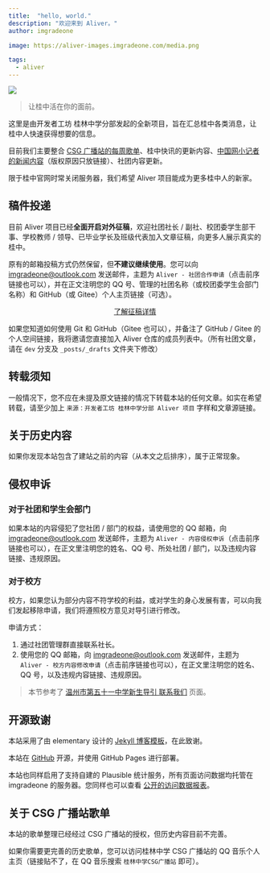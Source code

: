 ```yaml
---
title:  "hello, world."
description: "欢迎来到 Aliver。"
author: imgradeone

image: https://aliver-images.imgradeone.com/media.png

tags:
  - aliver
---
```


![](https://aliver-images.imgradeone.com/media.png)

> 让桂中活在你的面前。

这里是由开发者工坊 桂林中学分部发起的全新项目，旨在汇总桂中各类消息，让桂中人快速获得想要的信息。

目前我们主要整合 [CSG 广播站的每周歌单](https://glzx.lfdevs.com/aliver/tags/#csg-songlist)、桂中快讯的更新内容、[中国网小记者的新闻内容](https://glzx.lfdevs.com/aliver/tags/#chinacom-edu)（版权原因只放链接）、社团内容更新。

限于桂中官网时常关闭服务器，我们希望 Aliver 项目能成为更多桂中人的新家。

## 稿件投递

目前 Aliver 项目已经**全面开启对外征稿**，欢迎社团社长 / 副社、校团委学生部干事、学校教师 / 领导、已毕业学长及班级代表加入文章征稿，向更多人展示真实的桂中。

原有的邮箱投稿方式仍然保留，但**不建议继续使用**。您可以向 [imgradeone@outlook.com](mailto:imgradeone@outlook.com?subject=Aliver%20-%20社团合作申请) 发送邮件，主题为 `Aliver - 社团合作申请`（点击前序链接也可以），并在正文注明您的 QQ 号、管理的社团名称（或校团委学生会部门名称）和 GitHub（或 Gitee）个人主页链接（可选）。

<div style="text-align: center">
  <p><a rel="nofollow noopener noreferrer" target="_blank" href="https://glzx.lfdevs.com/aliver/aliver-open-article-contribution" class="button suggested">了解征稿详情</a></p>
</div>

如果您知道如何使用 Git 和 GitHub（Gitee 也可以），并备注了 GitHub / Gitee 的个人空间链接，我将邀请您直接加入 Aliver 仓库的成员列表中。（所有社团文章，请在 `dev` 分支及 `_posts/_drafts` 文件夹下修改）

## 转载须知

一般情况下，您不应在未提及原文链接的情况下转载本站的任何文章。如实在希望转载，请至少加上 `来源：开发者工坊 桂林中学分部 Aliver 项目` 字样和文章源链接。

## 关于历史内容
如果你发现本站包含了建站之前的内容（从本文之后排序），属于正常现象。

## 侵权申诉

### 对于社团和学生会部门

如果本站的内容侵犯了您社团 / 部门的权益，请使用您的 QQ 邮箱，向 [imgradeone@outlook.com](mailto:imgradeone@outlook.com?subject=Aliver%20-%20内容侵权申诉) 发送邮件，主题为 `Aliver - 内容侵权申诉`（点击前序链接也可以），在正文里注明您的姓名、QQ 号、所处社团 / 部门，以及违规内容链接、违规原因。

### 对于校方
校方，如果您认为部分内容不符学校的利益，或对学生的身心发展有害，可以向我们发起移除申请，我们将遵照校方意见对导引进行修改。

申请方式：
1. 通过社团管理群直接联系社长。  
2. 使用您的 QQ 邮箱，向 [imgradeone@outlook.com](mailto:imgradeone@outlook.com?subject=Aliver%20-%20校方内容修改申请) 发送邮件，主题为 `Aliver - 校方内容修改申请`（点击前序链接也可以），在正文里注明您的姓名、QQ 号，以及违规内容链接、违规原因。

> 本节参考了 [温州市第五十一中学新生导引 联系我们](https://www.wz51z.wiki/联系我们.html) 页面。

## 开源致谢

本站采用了由 elementary 设计的 [Jekyll 博客模板](https://github.com/elementary/blog-template)，在此致谢。

本站在 [GitHub](https://github.com/devswork-glzx/aliver) 开源，并使用 GitHub Pages 进行部署。

本站也同样启用了支持自建的 Plausible 统计服务，所有页面访问数据均托管在 imgradeone 的服务器。您同样也可以查看 [公开的访问数据报表](https://stat.imgradeone.com/glzx.lfdevs.com)。

## 关于 CSG 广播站歌单

本站的歌单整理已经经过 CSG 广播站的授权，但历史内容目前不完善。

如果你需要更完善的历史歌单，您可以访问桂林中学 CSG 广播站的 QQ 音乐个人主页（链接贴不了，在 QQ 音乐搜索 `桂林中学CSG广播站` 即可）。
